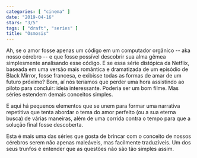```yaml
---
categories: [ "cinema" ]
date: "2019-04-16"
stars: "3/5"
tags: [ "draft", "series" ]
title: "Osmosis"
---
```

Ah, se o amor fosse apenas um código em um computador orgânico --
aka nosso cérebro -- e que fosse possível descobrir sua alma gêmea
simplesmente analisando esse código. E se essa série distópica da
Netflix, baseada em uma versão mais romântica e dramatizada de um
episódio de Black Mirror, fosse francesa, e exibisse todas as formas de
amar de um futuro próximo? Bom, aí nós teríamos que perder uma hora
assistindo ao piloto para concluir: ideia interessante. Poderia ser um
bom filme. Mas séries estendem demais conceitos simples.

E aqui há pequenos elementos que se unem para formar uma narrativa
repetitiva que tenta abordar o tema do amor perfeito (ou a sua eterna
busca) de várias maneiras, além de uma corrida contra o tempo para
que a solução final fosse descoberta.

Esta é mais uma das séries que gosta de brincar com o conceito de nossos
cérebros serem não apenas maleáveis, mas facilmente traduzíveis. Um
dos seus trunfos é entender que as questões não são tão simples
assim.
